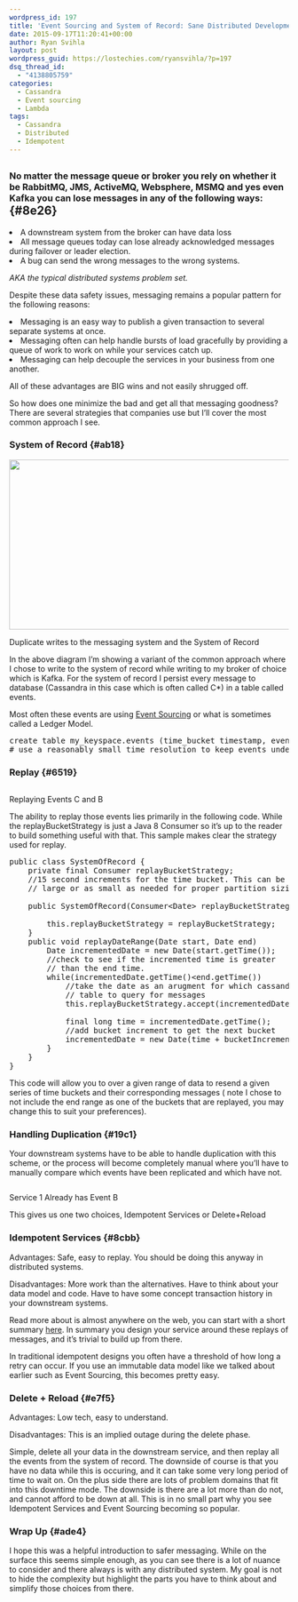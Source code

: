 ```yaml
---
wordpress_id: 197
title: 'Event Sourcing and System of Record: Sane Distributed Development In The Modern Era'
date: 2015-09-17T11:20:41+00:00
author: Ryan Svihla
layout: post
wordpress_guid: https://lostechies.com/ryansvihla/?p=197
dsq_thread_id:
  - "4138805759"
categories:
  - Cassandra
  - Event sourcing
  - Lambda
tags:
  - Cassandra
  - Distributed
  - Idempotent
---
```

## <span style="font-size: 16px;">No matter the message queue or broker you rely on whether it be RabbitMQ, JMS, ActiveMQ, Websphere, MSMQ and yes even Kafka you can lose messages in any of the following ways:</span> {#8e26}

<li id="636e">
  A downstream system from the broker can have data loss
</li>
<li id="4de8">
  All message queues today can lose already acknowledged messages during failover or leader election.
</li>
<li id="e06d">
  A bug can send the wrong messages to the wrong systems.
</li>

<p id="468b">
  <em>AKA the typical distributed systems problem set.</em>
</p>

<p id="2cea">
  Despite these data safety issues, messaging remains a popular pattern for the following reasons:
</p>

<li id="0adf">
  Messaging is an easy way to publish a given transaction to several separate systems at once.
</li>
<li id="f034">
  Messaging often can help handle bursts of load gracefully by providing a queue of work to work on while your services catch up.
</li>
<li id="0b22">
  Messaging can help decouple the services in your business from one another.
</li>

<p id="ba7b">
  All of these advantages are BIG wins and not easily shrugged off.
</p>

<p id="8e58">
  So how does one minimize the bad and get all that messaging goodness? There are several strategies that companies use but I’ll cover the most common approach I see.
</p>

### **System of Record** {#ab18}

<div>
  <div>
  </div>
  
  <p>
    <img src="https://cdn-images-1.medium.com/max/800/1*2_fy1qQaotCwtjytw6Pk8g.png" alt="" width="522" height="306" data-image-id="1*2_fy1qQaotCwtjytw6Pk8g.png" data-width="652" data-height="382" />
  </p>
</div>

Duplicate writes to the messaging system and the System of Record

<p id="9cef">
  In the above diagram I’m showing a variant of the common approach where I chose to write to the system of record while writing to my broker of choice which is Kafka. For the system of record I persist every message to database (Cassandra in this case which is often called C*) in a table called events.
</p>

<p id="9763">
  Most often these events are using <a href="http://martinfowler.com/eaaDev/EventSourcing.html" rel="nofollow" data-href="http://martinfowler.com/eaaDev/EventSourcing.html">Event Sourcing</a> or what is sometimes called a Ledger Model.
</p>

<pre name="6375">create table my_keyspace.events (time_bucket timestamp, event_id timeuuid, ts timestamp, message text)
# use a reasonably small time resolution to keep events under 100k per timestamp</pre>

### Replay {#6519}

<div>
  <div>
  </div>
  
  <p>
    <img src="https://cdn-images-1.medium.com/max/800/1*lPAxcBL2KAK8cYUbR5AuTw.png" alt="" data-image-id="1*lPAxcBL2KAK8cYUbR5AuTw.png" data-width="418" data-height="238" />
  </p>
</div>

Replaying Events C and B

<p id="6163">
  The ability to replay those events lies primarily in the following code. While the replayBucketStrategy is just a Java 8 Consumer so it’s up to the reader to build something useful with that. This sample makes clear the strategy used for replay.
</p>

<pre name="62c8">public class SystemOfRecord {
    private final Consumer replayBucketStrategy;
    //15 second increments for the time bucket. This can be as  
    // large or as small as needed for proper partition sizing      private final long bucketIncrement = 15000;

    public SystemOfRecord(Consumer&lt;Date&gt; replayBucketStrategy){

        this.replayBucketStrategy = replayBucketStrategy;
    }
    public void replayDateRange(Date start, Date end)
        Date incrementedDate = new Date(start.getTime());
        //check to see if the incremented time is greater
        // than the end time.
        while(incrementedDate.getTime()&lt;end.getTime()) 
            //take the date as an arugment for which cassandra 
            // table to query for messages  
            this.replayBucketStrategy.accept(incrementedDate);

            final long time = incrementedDate.getTime();
            //add bucket increment to get the next bucket   
            incrementedDate = new Date(time + bucketIncrement);
        }
    }
}</pre>

<p id="0f1a">
  This code will allow you to over a given range of data to resend a given series of time buckets and their corresponding messages ( note I chose to not include the end range as one of the buckets that are replayed, you may change this to suit your preferences).
</p>

### Handling Duplication {#19c1}

<p id="aeab">
  Your downstream systems have to be able to handle duplication with this scheme, or the process will become completely manual where you’ll have to manually compare which events have been replicated and which have not.
</p>

<div>
  <div>
  </div>
  
  <p>
    <img src="https://cdn-images-1.medium.com/max/800/1*T2QEgQVTL6N-1UHu_sD1kg.png" alt="" data-image-id="1*T2QEgQVTL6N-1UHu_sD1kg.png" data-width="418" data-height="238" />
  </p>
</div>

Service 1 Already has Event B

<p id="c2a4">
  This gives us one two choices, Idempotent Services or Delete+Reload
</p>

### Idempotent Services {#8cbb}

<p id="4f6e">
  Advantages: Safe, easy to replay. You should be doing this anyway in distributed systems.
</p>

<p id="7ab7">
  Disadvantages: More work than the alternatives. Have to think about your data model and code. Have to have some concept transaction history in your downstream systems.
</p>

<p id="7f45">
  Read more about is almost anywhere on the web, you can start with a short summary <a href="http://www.servicedesignpatterns.com/WebServiceInfrastructures/IdempotentRetry" rel="nofollow" data-href="http://www.servicedesignpatterns.com/WebServiceInfrastructures/IdempotentRetry">here</a>. In summary you design your service around these replays of messages, and it’s trivial to build up from there.
</p>

<p id="a069">
  In traditional idempotent designs you often have a threshold of how long a retry can occur. If you use an immutable data model like we talked about earlier such as Event Sourcing, this becomes pretty easy.
</p>

### Delete + Reload {#e7f5}

<p id="9da5">
  Advantages: Low tech, easy to understand.
</p>

<p id="c432">
  Disadvantages: This is an implied outage during the delete phase.
</p>

<p id="0a97">
  Simple, delete all your data in the downstream service, and then replay all the events from the system of record. The downside of course is that you have no data while this is occuring, and it can take some very long period of time to wait on. On the plus side there are lots of problem domains that fit into this downtime mode. The downside is there are a lot more than do not, and cannot afford to be down at all. This is in no small part why you see Idempotent Services and Event Sourcing becoming so popular.
</p>

### Wrap Up {#ade4}

<p id="b60a">
  I hope this was a helpful introduction to safer messaging. While on the surface this seems simple enough, as you can see there is a lot of nuance to consider and there always is with any distributed system. My goal is not to hide the complexity but highlight the parts you have to think about and simplify those choices from there.
</p>